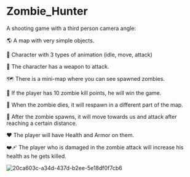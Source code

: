 # Zombie_Hunter
A shooting game with a third person camera angle:

:earth_americas: A map with very simple objects.

:bearded_person: Character with 3 types of animation (idle, move, attack)

:gun: The character has a weapon to attack.

:world_map: There is a mini-map where you can see spawned zombies.

:star2: If the player has 10 zombie kill points, he will win the game.

:zombie: When the zombie dies, it will respawn in a different part of the map.

:runner: After the zombie spawns, it will move towards us and attack after reaching a certain distance.

:heart: The player will have Health and Armor on them.

:mending_heart: The player who is damaged in the zombie attack will increase his health as he gets killed.

![20ca603c-a34d-437d-b2ee-5e18df0f7cb6](https://user-images.githubusercontent.com/58405854/179869134-7aa463dc-304e-42e0-ba45-77c647b4b900.jpg)
